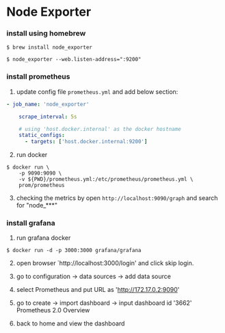 # Node Exporter

### install using homebrew
```
$ brew install node_exporter

$ node_exporter --web.listen-address=":9200"
```


### install prometheus

1. update config file `prometheus.yml` and add below section:

```yml
- job_name: 'node_exporter'

    scrape_interval: 5s

    # using 'host.docker.internal' as the docker hostname
    static_configs:
      - targets: ['host.docker.internal:9200']

```

2. run docker

```
$ docker run \
    -p 9090:9090 \
    -v ${PWD}/prometheus.yml:/etc/prometheus/prometheus.yml \
    prom/prometheus
```

3. checking the metrics by open `http://localhost:9090/graph` and search for "node_***"

### install grafana
1. run grafana docker
```
$ docker run -d -p 3000:3000 grafana/grafana
```

2. open browser `http://localhost:3000/login' and click skip login.

3. go to configuration -> data sources -> add data source

4. select Prometheus and put URL as 'http://172.17.0.2:9090'

5. go to create -> import dashboard -> input dashboard id '3662' Prometheus 2.0 Overview

6. back to home and view the dashboard



